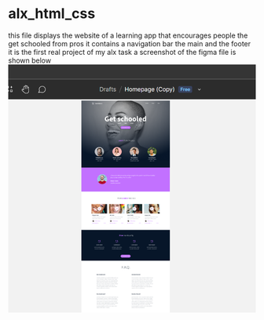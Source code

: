 # alx_html_css
this file displays the website of a learning app that encourages people the get schooled from pros it contains a navigation bar the main and the footer it is the first real project of my alx task
a screenshot of the figma file is shown below 
![screenshot](./advanced%20css/assets/readme.PNG)